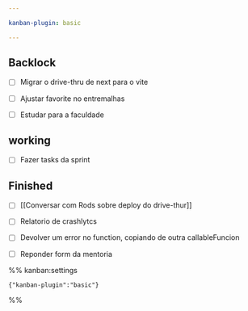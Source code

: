 ```yaml
---

kanban-plugin: basic

---
```


## Backlock

- [ ] Migrar o drive-thru de next para o vite
- [ ] Ajustar favorite no entremalhas
- [ ] Estudar para a faculdade


## working

- [ ] Fazer tasks da sprint


## Finished

- [ ] [[Conversar com Rods sobre deploy do drive-thur]]
- [ ] Relatorio de crashlytcs
- [ ] Devolver um error no function, copiando de outra callableFuncion
- [ ] Reponder form da mentoria




%% kanban:settings
```
{"kanban-plugin":"basic"}
```
%%